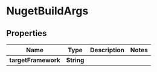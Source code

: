 

# NugetBuildArgs


## Properties

| Name | Type | Description | Notes |
|------------ | ------------- | ------------- | -------------|
|**targetFramework** | **String** |  |  |



